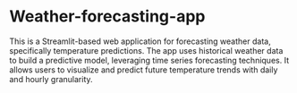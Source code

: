 # Weather-forecasting-app
This is a Streamlit-based web application for forecasting weather data, specifically temperature predictions. The app uses historical weather data to build a predictive model, leveraging time series forecasting techniques. It allows users to visualize and predict future temperature trends with daily and hourly granularity.
